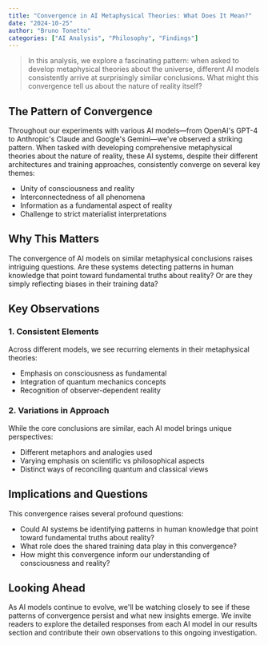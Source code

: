 ```yaml
---
title: "Convergence in AI Metaphysical Theories: What Does It Mean?"
date: "2024-10-25"
author: "Bruno Tonetto"
categories: ["AI Analysis", "Philosophy", "Findings"]
---
```


> In this analysis, we explore a fascinating pattern: when asked to develop metaphysical theories about the universe, different AI models consistently arrive at surprisingly similar conclusions. What might this convergence tell us about the nature of reality itself?

## The Pattern of Convergence

Throughout our experiments with various AI models—from OpenAI's GPT-4 to Anthropic's Claude and Google's Gemini—we've observed a striking pattern. When tasked with developing comprehensive metaphysical theories about the nature of reality, these AI systems, despite their different architectures and training approaches, consistently converge on several key themes:

- Unity of consciousness and reality
- Interconnectedness of all phenomena
- Information as a fundamental aspect of reality
- Challenge to strict materialist interpretations

## Why This Matters

The convergence of AI models on similar metaphysical conclusions raises intriguing questions. Are these systems detecting patterns in human knowledge that point toward fundamental truths about reality? Or are they simply reflecting biases in their training data?

## Key Observations

### 1. Consistent Elements

Across different models, we see recurring elements in their metaphysical theories:

- Emphasis on consciousness as fundamental
- Integration of quantum mechanics concepts
- Recognition of observer-dependent reality

### 2. Variations in Approach

While the core conclusions are similar, each AI model brings unique perspectives:

- Different metaphors and analogies used
- Varying emphasis on scientific vs philosophical aspects
- Distinct ways of reconciling quantum and classical views

## Implications and Questions

This convergence raises several profound questions:

- Could AI systems be identifying patterns in human knowledge that point toward fundamental truths about reality?
- What role does the shared training data play in this convergence?
- How might this convergence inform our understanding of consciousness and reality?

## Looking Ahead

As AI models continue to evolve, we'll be watching closely to see if these patterns of convergence persist and what new insights emerge. We invite readers to explore the detailed responses from each AI model in our results section and contribute their own observations to this ongoing investigation.